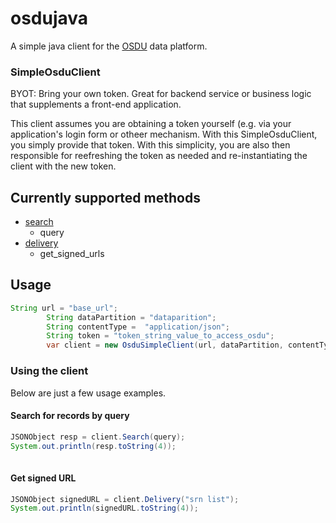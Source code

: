 # osdujava

A simple java client for the [OSDU](https://community.opengroup.org/osdu) data platform.

### SimpleOsduClient

BYOT: Bring your own token. Great for backend service or business logic that supplements a
front-end application.

This client assumes you are obtaining a token yourself (e.g. via your application's
login form or otheer mechanism. With this SimpleOsduClient, you simply provide that token.
With this simplicity, you are also then responsible for reefreshing the token as needed and
re-instantiating the client with the new token.


## Currently supported methods

- [search](osdu/OsduSimpleClient.java)
  - query
- [delivery](osdu/OsduSimpleClient.java)
  - get_signed_urls

## Usage

```java
String url = "base_url";
    	String dataPartition = "dataparition";
    	String contentType =  "application/json";
    	String token = "token_string_value_to_access_osdu"; 
    	var client = new OsduSimpleClient(url, dataPartition, contentType, token);
```

### Using the client

Below are just a few usage examples.

#### Search for records by query

```java
JSONObject resp = client.Search(query); 
System.out.println(resp.toString(4));	    
	    
```
#### Get signed URL

```java
JSONObject signedURL = client.Delivery("srn list");
System.out.println(signedURL.toString(4));		    
	    
```


